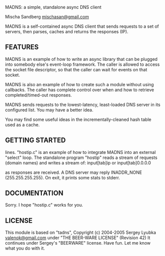 MADNS: a simple, standalone async DNS client

Mischa Sandberg <mischasan@gmail.com>

MADNS is a self-contained async DNS client that sends requests to a set of servers, 
then parses, caches and returns the responses (IP).

FEATURES
--------

MADNS is an example of how to write an async library that can be plugged into somebody else's event-loop framework.
The caller is allowed to access the socket file descriptor, so that the caller can wait for events on that socket.

MADNS is also an example of how to create such a module without using callbacks. The caller has complete control over
when and how to retrieve completed/timed-out responses.

MADNS sends requests to the lowest-latency, least-loaded DNS server in its configured list. You may have a better idea.

You may find some useful ideas in the incrementally-cleaned hash table used as a cache.

GETTING STARTED
---------------

lines. "hostip.c" is an example of how to integrate MADNS into an external "select" loop.
The standalone program "hostip" reads a stream of requests (domain names)
and writes a stream of:
    input[tab]ip 
or 
    input[tab]0.0.0.0

as responses are received. A DNS server may reply INADDR_NONE (255.255.255.255).
On exit, it prints some stats to stderr.


DOCUMENTATION
-------------

Sorry. I hope "hostip.c" works for you.

LICENSE
-------

This module is based on "tadns", Copyright (c) 2004-2005 Sergey Lyubka <valenok@gmail.com> 
under "THE BEER-WARE LICENSE" (Revision 42)
It continues under Sergey's "BEERWARE" license. Have fun. Let me know what you do with it.
